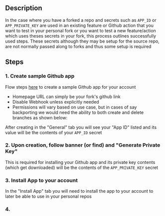 ## Description 
In the case where you have a forked a repo and secrets such as `APP_ID` or `APP_PRIVATE_KEY` are used in an existing feature or Github action that 
you want to test in your personal fork or you want to test a new feature/action which uses theses secrets in your fork, this process outlines successfully used steps. 
These secrets although they may be setup for the source repo, are not normally passed along to forks and thus some setup is required

## Steps
### 1. Create sample Github app
Flow steps [here](https://docs.github.com/en/developers/apps/building-github-apps/creating-a-github-app) to create a sample Github app for your account
* Homepage URL can simply be your fork's github link
* Disable Webhook unless explicitly needed
* Permissions will vary based on use case, but in cases of say backporting we would need the ability to both create and delete branches as shown below:


After creating in the "General" tab you will see your "App ID" listed and its value will be the contents of your `APP_ID` secret


### 2. Upon creation, follow banner (or find) and "Generate Private Key"
This is required for installing your Github app and its private key contents (which get downloaded) will be the contents of the `APP_PRIVATE_KEY` secret


### 3. Install App to your account
In the "Install App" tab you will need to install the app to your account to later be able to use in your personal repos

### 4. 
